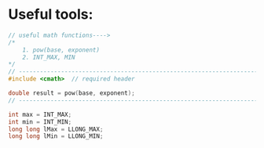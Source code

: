 # Useful tools:
<!-- TO avoid that "WHAT WAS IT?" questions/confusions while facing interview/coding questions -->

```cpp
// useful math functions---->
/*
    1. pow(base, exponent)
    2. INT_MAX, MIN
*/
// ------------------------------------------------------------------------
#include <cmath>  // required header

double result = pow(base, exponent);
// ------------------------------------------------------------------------

int max = INT_MAX;
int min = INT_MIN;
long long lMax = LLONG_MAX;
long long lMin = LLONG_MIN;

```